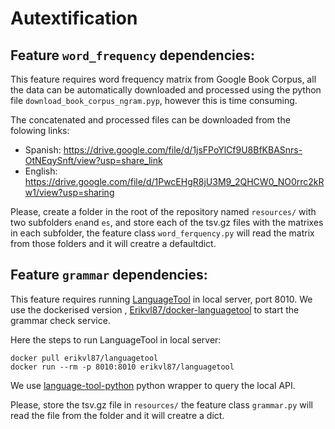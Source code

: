 # Autextification

## Feature `word_frequency` dependencies:

This feature requires word frequency matrix from Google Book Corpus, all the data can be automatically downloaded and processed using the python file `download_book_corpus_ngram.pyp`, however this is time consuming.

The concatenated and processed files can be downloaded from the folowing links:
- Spanish: https://drive.google.com/file/d/1jsFPoYlCf9U8BfKBASnrs-OtNEqySnft/view?usp=share_link
- English: https://drive.google.com/file/d/1PwcEHgR8jU3M9_2QHCW0_NO0rrc2kRw1/view?usp=sharing

Please, create a folder in the root of the repository named `resources/` with two subfolders `en`and `es`, and store each of the tsv.gz files with the matrixes in each subfolder, the feature class `word_ferquency.py` will read the matrix from those folders and it will creatre a defaultdict.

## Feature `grammar` dependencies:

This feature requires running [LanguageTool](https://github.com/languagetool-org/languagetool) in local server, port 8010. We use the dockerised version , [Erikvl87/docker-languagetool](https://github.com/Erikvl87/docker-languagetool) to start the grammar check service.

Here the steps to run LanguageTool in local server: 
```
docker pull erikvl87/languagetool
docker run --rm -p 8010:8010 erikvl87/languagetool
```

We use [language-tool-python](https://pypi.org/project/language-tool-python/#description) python wrapper to query the local API.

Please, store the tsv.gz file in `resources/`  the feature class `grammar.py` will read the file from the folder and it will creatre a dict.
